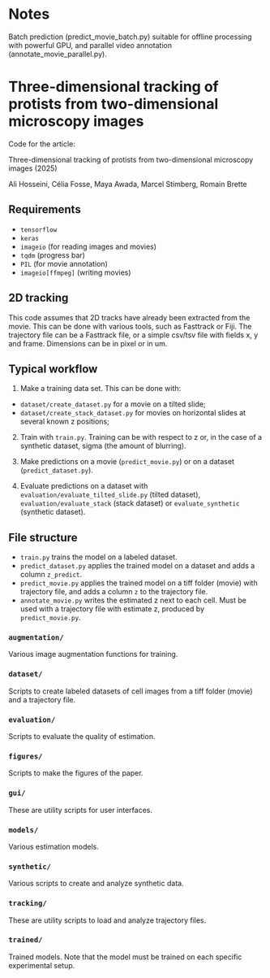 # Notes
Batch prediction (predict_movie_batch.py) suitable for offline processing with powerful GPU, and parallel video annotation (annotate_movie_parallel.py).

# Three-dimensional tracking of protists from two-dimensional microscopy images

Code for the article:

Three-dimensional tracking of protists from two-dimensional microscopy images (2025)

Ali Hosseini, Célia Fosse, Maya Awada, Marcel Stimberg, Romain Brette

## Requirements
- `tensorflow`
- `keras`
- `imageio` (for reading images and movies)
- `tqdm` (progress bar)
- `PIL` (for movie annotation)
- `imageio[ffmpeg]` (writing movies)

## 2D tracking
This code assumes that 2D tracks have already been extracted from the movie. This can be done with various tools,
such as Fasttrack or Fiji.
The trajectory file can be a Fasttrack file, or a simple csv/tsv file with fields x, y and frame.
Dimensions can be in pixel or in um.

## Typical workflow
1. Make a training data set. This can be done with:
  - `dataset/create_dataset.py` for a movie on a tilted slide;
  - `dataset/create_stack_dataset.py` for movies on horizontal slides at several known z positions;

2. Train with `train.py`. Training can be with respect to z or, in the case of a synthetic dataset, sigma
(the amount of blurring).

3. Make predictions on a movie (`predict_movie.py`) or on a dataset (`predict_dataset.py`).

4. Evaluate predictions on a dataset with `evaluation/evaluate_tilted_slide.py` (tilted dataset),
`evaluation/evaluate_stack` (stack dataset) or `evaluate_synthetic` (synthetic dataset).

## File structure

- `train.py` trains the model on a labeled dataset.
- `predict_dataset.py` applies the trained model on a dataset and adds a column `z_predict`.
- `predict_movie.py` applies the trained model on a tiff folder (movie) with trajectory file,
   and adds a column `z` to the trajectory file.
- `annotate_movie.py` writes the estimated z next to each cell. Must be used with a trajectory file with estimate 
   z, produced by `predict_movie.py`.

### `augmentation/`
Various image augmentation functions for training.

### `dataset/`
Scripts to create labeled datasets of cell images from a tiff folder (movie)
and a trajectory file.

### `evaluation/`
Scripts to evaluate the quality of estimation.

### `figures/`
Scripts to make the figures of the paper.

### `gui/`
These are utility scripts for user interfaces.

### `models/`
Various estimation models.

### `synthetic/`
Various scripts to create and analyze synthetic data.

### `tracking/`
These are utility scripts to load and analyze trajectory files.

### `trained/`
Trained models. Note that the model must be trained on each specific experimental setup.
